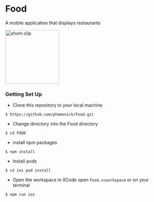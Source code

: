 # Food
A mobile application that displays restaurants

<img width="170" alt="short-clip" src="/frame/food.gif">
<br />

### Getting Set Up ###

* Clone this repository to your local machine
```
$ https://github.com/phemonick/Food.git
```
* Change directory into the Food directory
```
$ cd FOOD
```
* install npm packages
```
$ npm install
```
* Install pods 
 ```
 $ cd ios pod install
 ```
* Open the workspace in XCode open `Food.xcworkspace` or on your terminal
```
$ npm run ios
```
